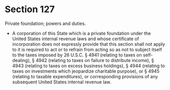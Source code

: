 # Section 127

Private foundation; powers and duties.

- A corporation of this State which is a private foundation under the United States internal revenue laws and whose certificate of incorporation does not expressly provide that this section shall not apply to it is required to act or to refrain from acting so as not to subject itself to the taxes imposed by 26 U.S.C. § 4941 (relating to taxes on self-dealing), § 4942 (relating to taxes on failure to distribute income), § 4943 (relating to taxes on excess business holdings), § 4944 (relating to taxes on investments which jeopardize charitable purpose), or § 4945 (relating to taxable expenditures), or corresponding provisions of any subsequent United States internal revenue law.